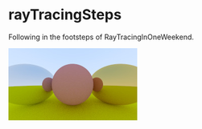 # rayTracingSteps
Following in the footsteps of RayTracingInOneWeekend.


![](https://github.com/IgolJack/rayTracingSteps/blob/a430da01165acc44e850b47f5c0be6c32e529640/output/image.jpeg)

